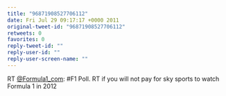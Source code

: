 ```yaml
---
title: "96871908527706112"
date: Fri Jul 29 09:17:17 +0000 2011
original-tweet-id: "96871908527706112"
retweets: 0
favorites: 0
reply-tweet-id: ""
reply-user-id: ""
reply-user-screen-name: ""
---
```

RT <a href="https://twitter.com/Formula1_com">@Formula1_com</a>: #F1 Poll. RT if you will not pay for sky sports to watch Formula 1 in 2012

